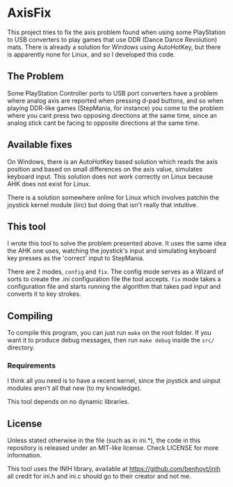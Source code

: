 # AxisFix

This project tries to fix the axis problem found when using some PlayStation to USB converters to play games that use DDR (Dance Dance Revolution) mats. There is already a solution for Windows using AutoHotKey, but there is apparently none for Linux, and so I developed this code.

## The Problem

Some PlayStation Controller ports to USB port converters have a problem where analog axis are reported when pressing d-pad buttons, and so when playing DDR-like games (StepMania, for instance) you come to the problem where you cant press two opposing directions at the same time, since an analog stick cant be facing to opposite directions at the same time.

## Available fixes

On Windows, there is an AutoHotKey based solution which reads the axis position and based on small differences on the axis value, simulates keyboard input. This solution does not work correctly on Linux because AHK does not exist for Linux.

There is a solution somewhere online for Linux which involves patchin the joystick kernel module (iirc) but doing that isn't really that intuitive.

## This tool

I wrote this tool to solve the problem presented above. It uses the same idea the AHK one uses, watching the joystick's input and simulating keyboard key presses as the 'correct' input to StepMania.

There are 2 modes, `config` and `fix`. The config mode serves as a Wizard of sorts to create the .ini configuration file the tool accepts.
`fix` mode takes a configuration file and starts running the algorithm that takes pad input and converts it to key strokes.

## Compiling

To compile this program, you can just run `make` on the root folder. If you want it to produce debug messages, then run `make debug` inside the `src/` directory.

### Requirements

I think all you need is to have a recent kernel, since the joystick and uinput modules aren't all that new (to my knowledge).

This tool depends on no dynamic libraries.

## License

Unless stated otherwise in the file (such as in ini.*), the code in this repository is released under an MIT-like license. Check LICENSE for more information.

This tool uses the INIH library, available at https://github.com/benhoyt/inih all credit for ini.h and ini.c should go to their creator and not me.